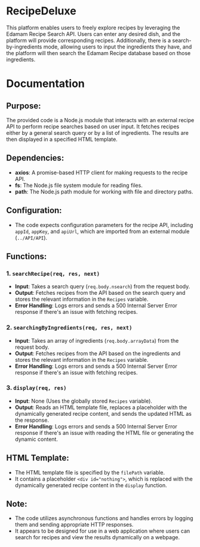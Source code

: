 # RecipeDeluxe
This platform enables users to freely explore recipes by leveraging the Edamam Recipe Search API. Users can enter any desired dish, and the platform will provide corresponding recipes. Additionally, there is a search-by-ingredients mode, allowing users to input the ingredients they have, and the platform will then search the Edamam Recipe database based on those ingredients.

# Documentation

## Purpose:
The provided code is a Node.js module that interacts with an external recipe API to perform recipe searches based on user input. It fetches recipes either by a general search query or by a list of ingredients. The results are then displayed in a specified HTML template.

## Dependencies:
- **axios**: A promise-based HTTP client for making requests to the recipe API.
- **fs**: The Node.js file system module for reading files.
- **path**: The Node.js path module for working with file and directory paths.

## Configuration:
- The code expects configuration parameters for the recipe API, including `appId`, `appKey`, and `apiUrl`, which are imported from an external module (`../API/API`).

## Functions:

### 1. `searchRecipe(req, res, next)`
- **Input**: Takes a search query (`req.body.nsearch`) from the request body.
- **Output**: Fetches recipes from the API based on the search query and stores the relevant information in the `Recipes` variable.
- **Error Handling**: Logs errors and sends a 500 Internal Server Error response if there's an issue with fetching recipes.

### 2. `searchingByIngredients(req, res, next)`
- **Input**: Takes an array of ingredients (`req.body.arrayData`) from the request body.
- **Output**: Fetches recipes from the API based on the ingredients and stores the relevant information in the `Recipes` variable.
- **Error Handling**: Logs errors and sends a 500 Internal Server Error response if there's an issue with fetching recipes.

### 3. `display(req, res)`
- **Input**: None (Uses the globally stored `Recipes` variable).
- **Output**: Reads an HTML template file, replaces a placeholder with the dynamically generated recipe content, and sends the updated HTML as the response.
- **Error Handling**: Logs errors and sends a 500 Internal Server Error response if there's an issue with reading the HTML file or generating the dynamic content.

## HTML Template:
- The HTML template file is specified by the `filePath` variable.
- It contains a placeholder `<div id="nothing">`, which is replaced with the dynamically generated recipe content in the `display` function.

## Note:
- The code utilizes asynchronous functions and handles errors by logging them and sending appropriate HTTP responses.
- It appears to be designed for use in a web application where users can search for recipes and view the results dynamically on a webpage.
